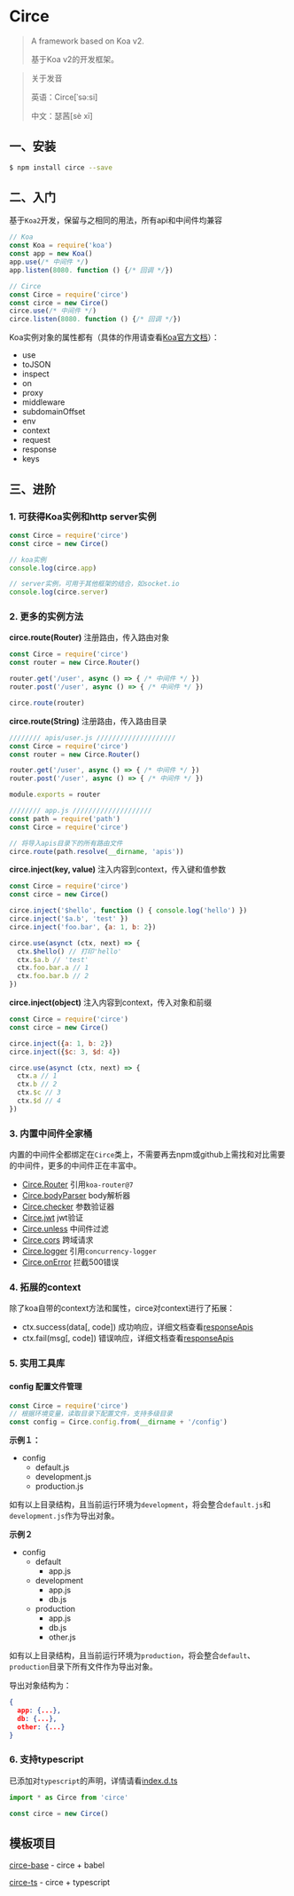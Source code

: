 # Circe

> A framework based on Koa v2.
>
> 基于Koa v2的开发框架。

> 关于发音
>
> 英语：Circe[ˈsə:si]
>
> 中文：瑟茜[sè xī]

## 一、安装

```bash
$ npm install circe --save
```

## 二、入门

基于`Koa2`开发，保留与之相同的用法，所有api和中间件均兼容

```javascript
// Koa
const Koa = require('koa')
const app = new Koa()
app.use(/* 中间件 */)
app.listen(8080. function () {/* 回调 */})

// Circe
const Circe = require('circe')
const circe = new Circe()
circe.use(/* 中间件 */)
circe.listen(8080. function () {/* 回调 */})
```

Koa实例对象的属性都有（具体的作用请查看[Koa官方文档](http://koajs.com/)）：

- use
- toJSON
- inspect
- on
- proxy
- middleware
- subdomainOffset
- env
- context
- request
- response
- keys

## 三、进阶

### 1. 可获得Koa实例和http server实例

```javascript
const Circe = require('circe')
const circe = new Circe()

// koa实例
console.log(circe.app)

// server实例，可用于其他框架的结合，如socket.io
console.log(circe.server)
```

### 2. 更多的实例方法

**circe.route(Router)** 注册路由，传入路由对象

```javascript
const Circe = require('circe')
const router = new Circe.Router()

router.get('/user', async () => { /* 中间件 */ })
router.post('/user', async () => { /* 中间件 */ })

circe.route(router)
```

**circe.route(String)** 注册路由，传入路由目录

```javascript
//////// apis/user.js ////////////////////
const Circe = require('circe')
const router = new Circe.Router()

router.get('/user', async () => { /* 中间件 */ })
router.post('/user', async () => { /* 中间件 */ })

module.exports = router

//////// app.js ////////////////////
const path = require('path')
const Circe = require('circe')

// 将导入apis目录下的所有路由文件
circe.route(path.resolve(__dirname, 'apis'))
```

**circe.inject(key, value)** 注入内容到context，传入键和值参数

```javascript
const Circe = require('circe')
const circe = new Circe()

circe.inject('$hello', function () { console.log('hello') })
circe.inject('$a.b', 'test' })
circe.inject('foo.bar', {a: 1, b: 2})

circe.use(asynct (ctx, next) => {
  ctx.$hello() // 打印'hello'
  ctx.$a.b // 'test'
  ctx.foo.bar.a // 1
  ctx.foo.bar.b // 2
})
```

**circe.inject(object)** 注入内容到context，传入对象和前缀

```javascript
const Circe = require('circe')
const circe = new Circe()

circe.inject({a: 1, b: 2})
circe.inject({$c: 3, $d: 4})

circe.use(asynct (ctx, next) => {
  ctx.a // 1
  ctx.b // 2
  ctx.$c // 3
  ctx.$d // 4
})
```

### 3. 内置中间件全家桶

内置的中间件全都绑定在`Circe`类上，不需要再去npm或github上需找和对比需要的中间件，更多的中间件正在丰富中。

- [Circe.Router](https://github.com/alexmingoia/koa-router/tree/master) 引用`koa-router@7`
- [Circe.bodyParser](./src/middlewares/bodyParser/README.md) body解析器
- [Circe.checker](./src/middlewares/checker/README.md) 参数验证器
- [Circe.jwt](./src/middlewares/jwt/README.md) jwt验证
- [Circe.unless](./src/middlewares/unless/README.md) 中间件过滤
- [Circe.cors](./src/middlewares/cors/README.md) 跨域请求
- [Circe.logger](https://github.com/PabloSichert/concurrency-logger) 引用`concurrency-logger`
- [Circe.onError](./src/middlewares/onError/README.md) 拦截500错误

### 4. 拓展的context

除了koa自带的context方法和属性，circe对context进行了拓展：

- ctx.success(data[, code]) 成功响应，详细文档查看[responseApis](./src/libs/responseApis/README.md)
- ctx.fail(msg[, code]) 错误响应，详细文档查看[responseApis](./src/libs/responseApis/README.md)

### 5. 实用工具库

#### config 配置文件管理

```javascript
const Circe = require('circe')
// 根据环境变量，读取目录下配置文件，支持多级目录
const config = Circe.config.from(__dirname + '/config')
```

**示例１：**

- config
  - default.js
  - development.js
  - production.js

如有以上目录结构，且当前运行环境为`development`，将会整合`default.js`和`development.js`作为导出对象。

**示例２**

- config
  - default
    - app.js
  - development
    - app.js
    - db.js
  - production
    - app.js
    - db.js
    - other.js

如有以上目录结构，且当前运行环境为`production`，将会整合`default`、`production`目录下所有文件作为导出对象。

导出对象结构为：

```json
{
  app: {...},
  db: {...},
  other: {...}
}
```

### 6. 支持typescript

已添加对`typescript`的声明，详情请看[index.d.ts](./src/index.d.ts)

```javascript
import * as Circe from 'circe'

const circe = new Circe()
```

## 模板项目

[circe-base](./boilerplates/circe-base) - circe + babel

[circe-ts](./boilerplates/circe-ts) - circe + typescript
